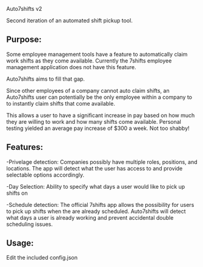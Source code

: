 Auto7shifts v2

Second iteration of an automated shift pickup tool.


Purpose:
--------
Some employee management tools have a feature to automatically claim work shifts as they come available.
Currently the 7shifts employee management application does not have this feature.

Auto7shifts aims to fill that gap.

Since other employees of a company cannot auto claim shifts, an Auto7shifts user can potentially be the only
employee within a company to to instantly claim shifts that come available.

This allows a user to have a significant increase in pay based on how much they are willing to work and how many shifts
come available. Personal testing yielded an average pay increase of $300 a week. Not too shabby!

Features:
---------
-Privelage detection:
Companies possibly have multiple roles, positions, and locations.
The app will detect what the user has access to and provide selectable options accordingly.

-Day Selection:
Ability to specify what days a user would like to pick up shifts on

-Schedule detection:
The official 7shifts app allows the possibility for users to pick up shifts when the are already scheduled.
Auto7shifts will detect what days a user is already working and prevent accidental double scheduling issues.

Usage:
------
Edit the included config.json
